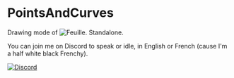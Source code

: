 # PointsAndCurves
Drawing mode of ![Feuille](https://github.com/TW2/Feuille). Standalone.

You can join me on Discord to speak or idle, in English or French (cause I'm a half white black Frenchy).

[![Discord](https://github.com/user-attachments/assets/99ec6536-7624-41c1-afd1-7993fc4a1e25)](https://discord.gg/ef8xvA9wsF)
